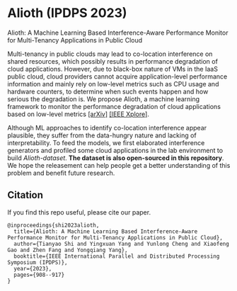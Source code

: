 # Alioth (IPDPS 2023)

Alioth: A Machine Learning Based Interference-Aware Performance Monitor for Multi-Tenancy Applications in Public Cloud

Multi-tenancy in public clouds may lead to co-location interference on shared resources, which possibly results in performance degradation of cloud applications. However, due to black-box nature of VMs in the IaaS public cloud, cloud providers cannot acquire application-level performance information and mainly rely on low-level metrics such as CPU usage and hardware counters, to determine when such events happen and how serious the degradation is. We propose Alioth, a machine learning framework to monitor the performance degradation of cloud applications based on low-level metrics [[arXiv]](https://arxiv.org/abs/2307.08949) [[IEEE Xplore]](https://ieeexplore.ieee.org/abstract/document/10177453).

Although ML approaches to identify co-location interference appear plausible, they suffer from the data-hungry nature and lacking of interpretability. To feed the models, we first elaborated interference generators and profiled some cloud applications in the lab environment to build *Alioth-dataset*. **The dataset is also open-sourced in this repository**. We hope the releasement can help people get a better understanding of this problem and benefit future research.

## Citation

If you find this repo useful, please cite our paper.

```
@inproceedings{shi2023alioth,
  title={Alioth: A Machine Learning Based Interference-Aware Performance Monitor for Multi-Tenancy Applications in Public Cloud},
  author={Tianyao Shi and Yingxuan Yang and Yunlong Cheng and Xiaofeng Gao and Zhen Fang and Yongqiang Yang},
  booktitle={IEEE International Parallel and Distributed Processing Symposium (IPDPS)},
  year={2023},
  pages={908--917}
}
```